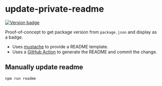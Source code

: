 <!--
  WARNING: this file is auto-generated!
  Make changes to readme.mustache
-->

# update-private-readme

[![Version badge](https://img.shields.io/badge/version-1.0.4-blue.svg)](https://shields.io/)

Proof-of-concept to get package version from `package.json` and display as a badge.

* Uses [mustache]() to provide a README template.
* Uses a [GitHub Action]() to generate the README and commit the change.

## Manually update readme

```npm run readme```

